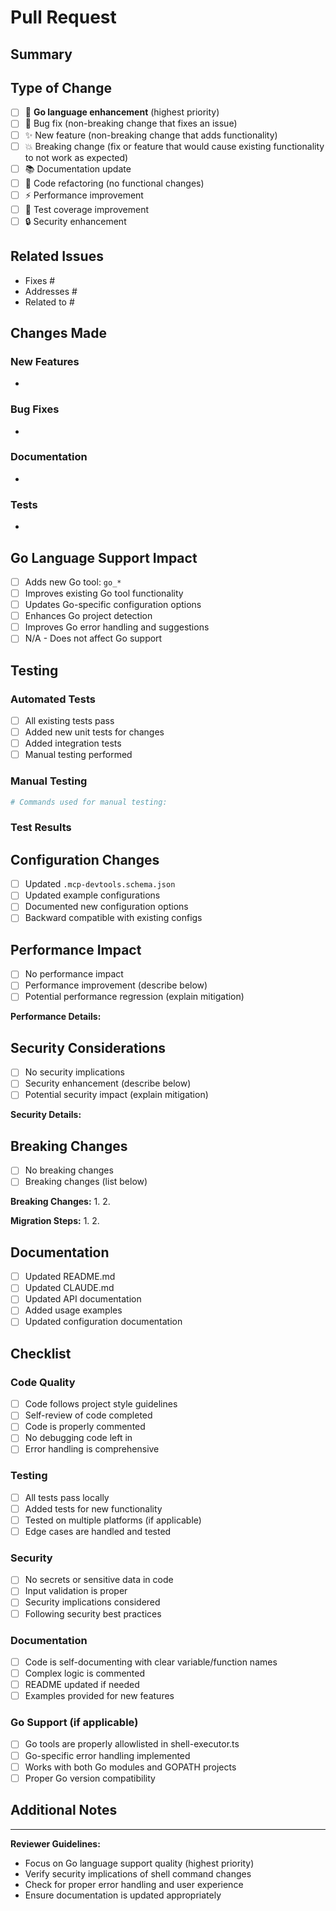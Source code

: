 # Pull Request

## Summary

<!-- Provide a brief summary of your changes -->

## Type of Change

<!-- Check the relevant boxes -->

- [ ] 🚀 **Go language enhancement** (highest priority)
- [ ] 🐛 Bug fix (non-breaking change that fixes an issue)
- [ ] ✨ New feature (non-breaking change that adds functionality)
- [ ] 💥 Breaking change (fix or feature that would cause existing functionality to not work as expected)
- [ ] 📚 Documentation update
- [ ] 🧹 Code refactoring (no functional changes)
- [ ] ⚡ Performance improvement
- [ ] 🧪 Test coverage improvement
- [ ] 🔒 Security enhancement

## Related Issues

<!-- Link to related issues using "Fixes #123" or "Addresses #456" -->

- Fixes #
- Addresses #
- Related to #

## Changes Made

<!-- Describe the specific changes in detail -->

### New Features
- 

### Bug Fixes
- 

### Documentation
- 

### Tests
- 

## Go Language Support Impact

<!-- If this affects Go tooling, please describe the impact -->

- [ ] Adds new Go tool: `go_*`
- [ ] Improves existing Go tool functionality
- [ ] Updates Go-specific configuration options
- [ ] Enhances Go project detection
- [ ] Improves Go error handling and suggestions
- [ ] N/A - Does not affect Go support

## Testing

<!-- Describe the tests you ran and provide evidence of testing -->

### Automated Tests
- [ ] All existing tests pass
- [ ] Added new unit tests for changes
- [ ] Added integration tests
- [ ] Manual testing performed

### Manual Testing
```bash
# Commands used for manual testing:

```

### Test Results
<!-- Include relevant test output or screenshots -->

## Configuration Changes

<!-- If this changes configuration options or schemas -->

- [ ] Updated `.mcp-devtools.schema.json`
- [ ] Updated example configurations
- [ ] Documented new configuration options
- [ ] Backward compatible with existing configs

## Performance Impact

<!-- Describe any performance implications -->

- [ ] No performance impact
- [ ] Performance improvement (describe below)
- [ ] Potential performance regression (explain mitigation)

**Performance Details:**
<!-- Benchmark results, profiling data, etc. -->

## Security Considerations

- [ ] No security implications
- [ ] Security enhancement (describe below)
- [ ] Potential security impact (explain mitigation)

**Security Details:**
<!-- Explain any security-related changes -->

## Breaking Changes

<!-- List any breaking changes and migration steps -->

- [ ] No breaking changes
- [ ] Breaking changes (list below)

**Breaking Changes:**
1. 
2. 

**Migration Steps:**
1. 
2. 

## Documentation

- [ ] Updated README.md
- [ ] Updated CLAUDE.md
- [ ] Updated API documentation
- [ ] Added usage examples
- [ ] Updated configuration documentation

## Checklist

<!-- Ensure all items are completed before submitting -->

### Code Quality
- [ ] Code follows project style guidelines
- [ ] Self-review of code completed
- [ ] Code is properly commented
- [ ] No debugging code left in
- [ ] Error handling is comprehensive

### Testing
- [ ] All tests pass locally
- [ ] Added tests for new functionality
- [ ] Tested on multiple platforms (if applicable)
- [ ] Edge cases are handled and tested

### Security
- [ ] No secrets or sensitive data in code
- [ ] Input validation is proper
- [ ] Security implications considered
- [ ] Following security best practices

### Documentation
- [ ] Code is self-documenting with clear variable/function names
- [ ] Complex logic is commented
- [ ] README updated if needed
- [ ] Examples provided for new features

### Go Support (if applicable)
- [ ] Go tools are properly allowlisted in shell-executor.ts
- [ ] Go-specific error handling implemented
- [ ] Works with both Go modules and GOPATH projects
- [ ] Proper Go version compatibility

## Additional Notes

<!-- Any additional information, context, or concerns -->

---

**Reviewer Guidelines:**
- Focus on Go language support quality (highest priority)
- Verify security implications of shell command changes
- Check for proper error handling and user experience
- Ensure documentation is updated appropriately